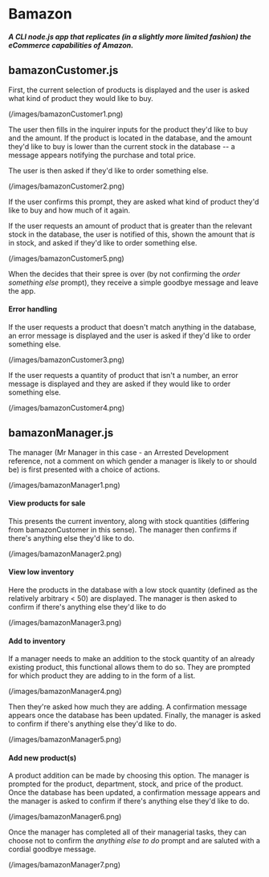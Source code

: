 # Bamazon

##### A CLI node.js app that replicates (in a slightly more limited fashion) the eCommerce capabilities of Amazon.


## bamazonCustomer.js

First, the current selection of products is displayed and the user is asked what kind of product they would like to buy.

(/images/bamazonCustomer1.png)

The user then fills in the inquirer inputs for the product they'd like to buy and the amount. If the product is located in the database, and the amount they'd like to buy is lower than the current stock in the database -- a message appears notifying the purchase and total price.

The user is then asked if they'd like to order something else.

(/images/bamazonCustomer2.png)


If the user confirms this prompt, they are asked what kind of product they'd like to buy and how much of it again.


If the user requests an amount of product that is greater than the relevant stock in the database, the user is notified of this, shown the amount that *is* in stock, and asked if they'd like to order something else.

(/images/bamazonCustomer5.png)


When the decides that their spree is over (by not confirming the *order something else* prompt), they receive a simple goodbye message and leave the app.


#### Error handling

If the user requests a product that doesn't match anything in the database, an error message is displayed and the user is asked if they'd like to order something else.

(/images/bamazonCustomer3.png)


If the user requests a quantity of product that isn't a number, an error message is displayed and they are asked if they would like to order something else.

(/images/bamazonCustomer4.png)



## bamazonManager.js

The manager (Mr Manager in this case - an Arrested Development reference, not a comment on which gender a manager is likely to or should be) is first presented with a choice of actions.

(/images/bamazonManager1.png)


#### View products for sale

This presents the current inventory, along with stock quantities (differing from bamazonCustomer in this sense). The manager then confirms if there's anything else they'd like to do.

(/images/bamazonManager2.png)


#### View low inventory

Here the products in the database with a low stock quantity (defined as the relatively arbitrary < 50) are displayed. The manager is then asked to confirm if there's anything else they'd like to do

(/images/bamazonManager3.png)


#### Add to inventory

If a manager needs to make an addition to the stock quantity of an already existing product, this functional allows them to do so. They are prompted for which product they are adding to in the form of a list.

(/images/bamazonManager4.png)


Then they're asked how much they are adding. A confirmation message appears once the database has been updated. Finally, the manager is asked to confirm if there's anything else they'd like to do.

(/images/bamazonManager5.png)


#### Add new product(s)

A product addition can be made by choosing this option. The manager is prompted for the product, department, stock, and price of the product. Once the database has been updated, a confirmation message appears and the manager is asked to confirm if there's anything else they'd like to do.

(/images/bamazonManager6.png)


Once the manager has completed all of their managerial tasks, they can choose not to confirm the *anything else to do* prompt and are saluted with a cordial goodbye message.

(/images/bamazonManager7.png)





